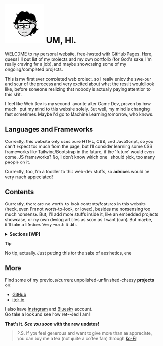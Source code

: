 # ![logo][] UM, HI.

WELCOME to my personal website, free-hosted with GitHub Pages. Here, guess I'll put list of my projects and
my own portfolio (for God's sake, I'm really craving for a job), and maybe showcasing some of my
ongoing/completed projects. 

This is my first ever completed web project, so I really enjoy the swe-our and sour of the process
and very excited about what the result would look like, before someone realizing that nobody is actually
paying attention to this shit.

I feel like Web Dev is my second favorite after Game Dev, proven by how much I put my mind to this website solely.
But well, my mind is changing fast sometimes. Maybe I'd go to Machine Learning tomorrow, who knows.

## Languages and Frameworks

Currently, this website only uses pure HTML, CSS, and JavaScript, so you can't expect too much from the page,
but I'll consider learning some CSS frameworks like Tailwind/Bootstrap in the future, if the 'future' would even come.
JS frameworks? No, I don't know which one I should pick, too many people on it.

Currently, too, I'm a toddler to this web-dev stuffs, so **advices** would be very much appreciated!

[logo]: https://raw.githubusercontent.com/bbeetlesam/bbeetlesam.github.io/dev/assets/my-notion-face-transparent1.png?raw=true

## Contents

Currently, there are no worth-to-look contents/features in this website (heck, even I'm not worth-to-look, or loved),
besides me nonsensing too much nonsense. But, I'll add more stuffs inside it, like an embedded projects showcase, 
or my own devlog articles as soon as I want (can). But maybe, it'll take a lifetime. Very worth it tbh.

<details>
<summary><b>Sections [WIP]</b></summary>

<table>
  <thead>
    <tr>
      <th>Contents</th>
      <th>Description</th>
    </tr>
  </thead>
  <tbody>
    <tr>
      <td>About</td>
      <td>Know more about who am I (no need to know).</td>
    </tr>
    <tr>
      <td>Experience</td>
      <td>My experience throughout my life (I can cook noodle).</td>
    </tr>
    <tr>
      <td>Projects</td>
      <td>My projects and some showcases of 'em (veery boring).</td>
    </tr>
    <tr>
      <td>Devlogs</td>
      <td>Logs of my current projects. Very informative.</td>
    </tr>
    <tr>
      <td>Portfolio</td>
      <td>In case I'm looking for a job (I'm looking for a job).</td>
    </tr>
    <tr>
      <td>Contacts</td>
      <td>Where to reach me out (I'm a sane person trust me).</td>
    </tr>
  </tbody>
</table>

</details>

> [!TIP]
> No tip, actually. Just putting this for the sake of aesthetics, ehe

## More

Find some of my previous/current unpolished-unfinished-cheesy **projects** on:

* [GitHub](https://github.com/bbeetlesam/)
* [itch.io](https://bbeetlesam.itch.io/)

I also have [Instagram](https://www.instagram.com/jstsams/) and [Bluesky](https://bbeetlesam.bsky.social) account.\
Go take a look and see how ret--ded I am!<br> 

**That's it. _See you soon_ with the new updates!**

> P.S. If you feel generous and want to give more than an appreciate, you can buy me a tea (not quite a coffee fan)
through [Ko-Fi](https://ko-fi.com/bbeetlesam)!

[//]: # (repo created in 2025/02/25 00.21)
[//]: # (repo changed purpose from data-structure summary to github pages in 2025/03/02)
